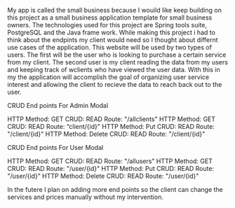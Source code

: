 My app is called the small business because I wouild like keep  building  on this project as a small business application template for small business owners. The technologies used for this project are Spring tools suite, PostgreSQL and the Java frame work. While making this project i had to think about the endpints my client would need so I thought about differnt use cases of the application. This website will be used by two types of users. The first will be the user who is looking to purchase a certain service from my client. The second user is my client reading the data from my users and keeping track of wclients who have viewed the user data. With this in my the application will accomplish the goal of organizing user service interest and allowing the client to recieve the data to reach back out to the user.

CRUD End points For Admin Modal

HTTP Method: GET	CRUD: READ	Route: "/allclients"
HTTP Method: GET	CRUD: READ	Route: “client/{id}"
HTTP Method: Put 	CRUD: READ	Route: "/client/{id}"
HTTP Method: Delete	CRUD: READ	Route: "/client/{id}"


CRUD End points For User Modal

HTTP Method: GET	CRUD: READ	Route: "/allusers"
HTTP Method: GET	CRUD: READ	Route: "/user/{id}"
HTTP Method: Put 	CRUD: READ	Route: "/user/{id}"
HTTP Method: Delete	CRUD: READ	Route: "/user/{id}"


In the futere I plan on adding more end points so the client can change the services and prices manually without my intervention.